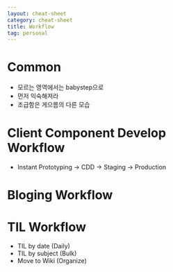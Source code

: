 ```yaml
---
layout: cheat-sheet
category: cheat-sheet
title: Workflow
tag: personal
---
```


# Common

- 모르는 영역에서는 babystep으로
- 먼저 익숙해져라
- 조급함은 게으름의 다른 모습

# Client Component Develop Workflow

- Instant Prototyping → CDD → Staging → Production

# Bloging Workflow

# TIL Workflow

- TIL by date (Daily)
- TIL by subject (Bulk)
- Move to Wiki (Organize)

